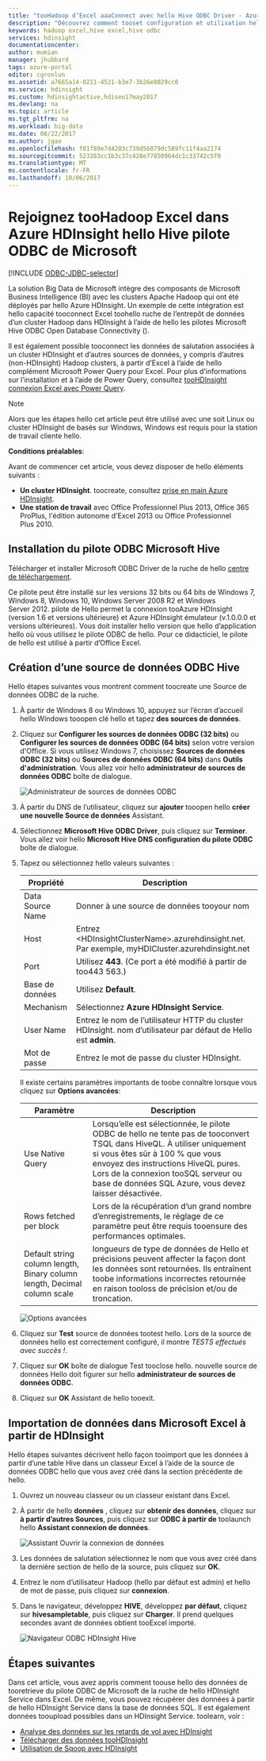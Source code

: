 ```yaml
---
title: "tooHadoop d’Excel aaaConnect avec hello Hive ODBC Driver - Azure HDInsight | Documents Microsoft"
description: "Découvrez comment tooset configuration et utilisation hello pilote ODBC de la ruche de Microsoft pour tooquery des données Excel dans des clusters HDInsight à partir de Microsoft Excel."
keywords: hadoop excel,hive excel,hive odbc
services: hdinsight
documentationcenter: 
author: mumian
manager: jhubbard
tags: azure-portal
editor: cgronlun
ms.assetid: a7665a14-0211-4521-b3e7-3b26e8029cc0
ms.service: hdinsight
ms.custom: hdinsightactive,hdiseo17may2017
ms.devlang: na
ms.topic: article
ms.tgt_pltfrm: na
ms.workload: big-data
ms.date: 08/22/2017
ms.author: jgao
ms.openlocfilehash: f01f89e7d4203c739d56079dc589fc11f4aa2174
ms.sourcegitcommit: 523283cc1b3c37c428e77850964dc1c33742c5f0
ms.translationtype: MT
ms.contentlocale: fr-FR
ms.lasthandoff: 10/06/2017
---
```

# <a name="connect-excel-toohadoop-in-azure-hdinsight-with-hello-microsoft-hive-odbc-driver"></a>Rejoignez tooHadoop Excel dans Azure HDInsight hello Hive pilote ODBC de Microsoft

[!INCLUDE [ODBC-JDBC-selector](../../includes/hdinsight-selector-odbc-jdbc.md)]

La solution Big Data de Microsoft intègre des composants de Microsoft Business Intelligence (BI) avec les clusters Apache Hadoop qui ont été déployés par hello Azure HDInsight. Un exemple de cette intégration est hello capacité tooconnect Excel toohello ruche de l’entrepôt de données d’un cluster Hadoop dans HDInsight à l’aide de hello les pilotes Microsoft Hive ODBC Open Database Connectivity ().

Il est également possible tooconnect les données de salutation associées à un cluster HDInsight et d’autres sources de données, y compris d’autres (non-HDInsight) Hadoop clusters, à partir d’Excel à l’aide de hello complément Microsoft Power Query pour Excel. Pour plus d’informations sur l’installation et à l’aide de Power Query, consultez [tooHDInsight connexion Excel avec Power Query][hdinsight-power-query].

> [!NOTE]
> Alors que les étapes hello cet article peut être utilisé avec une soit Linux ou cluster HDInsight de basés sur Windows, Windows est requis pour la station de travail cliente hello.
> 
> 

**Conditions préalables**:

Avant de commencer cet article, vous devez disposer de hello éléments suivants :

* **Un cluster HDInsight**. toocreate, consultez [prise en main Azure HDInsight][hdinsight-get-started].
* **Une station de travail** avec Office Professionnel Plus 2013, Office 365 ProPlus, l'édition autonome d'Excel 2013 ou Office Professionnel Plus 2010.

## <a name="install-microsoft-hive-odbc-driver"></a>Installation du pilote ODBC Microsoft Hive
Télécharger et installer Microsoft ODBC Driver de la ruche de hello [centre de téléchargement][hive-odbc-driver-download].

Ce pilote peut être installé sur les versions 32 bits ou 64 bits de Windows 7, Windows 8, Windows 10, Windows Server 2008 R2 et Windows Server 2012. pilote de Hello permet la connexion tooAzure HDInsight (version 1.6 et versions ultérieure) et Azure HDInsight émulateur (v.1.0.0.0 et versions ultérieures). Vous doit installer hello version que hello d’application hello où vous utilisez le pilote ODBC de hello. Pour ce didacticiel, le pilote de hello est utilisé à partir d’Office Excel.

## <a name="create-hive-odbc-data-source"></a>Création d’une source de données ODBC Hive
Hello étapes suivantes vous montrent comment toocreate une Source de données ODBC de la ruche.

1. À partir de Windows 8 ou Windows 10, appuyez sur l’écran d’accueil hello Windows tooopen clé hello et tapez **des sources de données**.
2. Cliquez sur **Configurer les sources de données ODBC (32 bits)** ou **Configurer les sources de données ODBC (64 bits)** selon votre version d'Office. Si vous utilisez Windows 7, choisissez **Sources de données ODBC (32 bits)** ou **Sources de données ODBC (64 bits)** dans **Outils d'administration**. Vous allez voir hello **administrateur de sources de données ODBC** boîte de dialogue.
   
    ![Administrateur de sources de données ODBC](./media/hdinsight-connect-excel-hive-ODBC-driver/HDI.SimbaHiveOdbc.DataSourceAdmin1.png "Configurer un DSN à l’aide de l’Administrateur de sources de données ODBC")

3. À partir du DNS de l’utilisateur, cliquez sur **ajouter** tooopen hello **créer une nouvelle Source de données** Assistant.
4. Sélectionnez **Microsoft Hive ODBC Driver**, puis cliquez sur **Terminer**. Vous allez voir hello **Microsoft Hive DNS configuration du pilote ODBC** boîte de dialogue.
5. Tapez ou sélectionnez hello valeurs suivantes :
   
   | Propriété | Description |
   | --- | --- |
   |  Data Source Name |Donner à une source de données tooyour nom |
   |  Host |Entrez &lt;HDInsightClusterName>.azurehdinsight.net. Par exemple, myHDICluster.azurehdinsight.net |
   |  Port |Utilisez <strong>443</strong>. (Ce port a été modifié à partir de too443 563.) |
   |  Base de données |Utilisez <strong>Default</strong>. |
   |  Mechanism |Sélectionnez <strong>Azure HDInsight Service</strong>. |
   |  User Name |Entrez le nom de l’utilisateur HTTP du cluster HDInsight. nom d’utilisateur par défaut de Hello est <strong>admin</strong>. |
   |  Mot de passe |Entrez le mot de passe du cluster HDInsight. |
   
    </table>
   
    Il existe certains paramètres importants de toobe connaître lorsque vous cliquez sur **Options avancées**:
   
   | Paramètre | Description |
   | --- | --- |
   |  Use Native Query |Lorsqu’elle est sélectionnée, le pilote ODBC de hello ne tente pas de tooconvert TSQL dans HiveQL. À utiliser uniquement si vous êtes sûr à 100 % que vous envoyez des instructions HiveQL pures. Lors de la connexion tooSQL serveur ou base de données SQL Azure, vous devez laisser désactivée. |
   |  Rows fetched per block |Lors de la récupération d’un grand nombre d’enregistrements, le réglage de ce paramètre peut être requis tooensure des performances optimales. |
   |  Default string column length, Binary column length, Decimal column scale |longueurs de type de données de Hello et précisions peuvent affecter la façon dont les données sont retournées. Ils entraînent toobe informations incorrectes retournée en raison tooloss de précision et/ou de troncation. |

    ![Options avancées](./media/hdinsight-connect-excel-hive-ODBC-driver/HDI.HiveOdbc.DataSource.AdvancedOptions1.png "Options avancées de configuration de DSN")

1. Cliquez sur **Test** source de données tootest hello. Lors de la source de données hello est correctement configuré, il montre *TESTS effectués avec succès !*.
2. Cliquez sur **OK** boîte de dialogue Test tooclose hello. nouvelle source de données Hello doit figurer sur hello **administrateur de sources de données ODBC**.
3. Cliquez sur **OK** Assistant de hello tooexit.

## <a name="import-data-into-excel-from-hdinsight"></a>Importation de données dans Microsoft Excel à partir de HDInsight
Hello étapes suivantes décrivent hello façon tooimport que les données à partir d’une table Hive dans un classeur Excel à l’aide de la source de données ODBC hello que vous avez créé dans la section précédente de hello.

1. Ouvrez un nouveau classeur ou un classeur existant dans Excel.
2. À partir de hello **données** , cliquez sur **obtenir des données**, cliquez sur **à partir d’autres Sources**, puis cliquez sur **ODBC à partir de** toolaunch hello  **Assistant connexion de données**.
   
    ![Assistant Ouvrir la connexion de données](./media/hdinsight-connect-excel-hive-ODBC-driver/HDI.SimbaHiveOdbc.Excel.DataConnection1.png "Assistant Ouvrir la connexion de données")
4. Les données de salutation sélectionnez le nom que vous avez créé dans la dernière section de hello de la source, puis cliquez sur **OK**.
5. Entrez le nom d’utilisateur Hadoop (hello par défaut est admin) et hello de mot de passe, puis cliquez sur **connexion**.
6. Dans le navigateur, développez **HIVE**, développez **par défaut**, cliquez sur **hivesampletable**, puis cliquez sur **Charger**. Il prend quelques secondes avant de données obtient tooExcel importé.

    ![Navigateur ODBC HDInsight Hive](./media/hdinsight-connect-excel-hive-ODBC-driver/hdinsight.hive.odbc.navigator.png "Assistant Ouvrir la connexion de données")


## <a name="next-steps"></a>Étapes suivantes
Dans cet article, vous avez appris comment toouse hello des données de tooretrieve du pilote ODBC de Microsoft de la ruche de hello HDInsight Service dans Excel. De même, vous pouvez récupérer des données à partir de hello HDInsight Service dans la base de données SQL. Il est également données tooupload possibles dans un HDInsight Service. toolearn, voir :

* [Analyse des données sur les retards de vol avec HDInsight][hdinsight-analyze-flight-data]
* [Télécharger des données tooHDInsight][hdinsight-upload-data]
* [Utilisation de Sqoop avec HDInsight][hdinsight-use-sqoop]

[hdinsight-use-sqoop]: hdinsight-use-sqoop.md
[hdinsight-analyze-flight-data]: hdinsight-analyze-flight-delay-data.md
[hdinsight-use-hive]: hdinsight-use-hive.md
[hdinsight-upload-data]: hdinsight-upload-data.md
[hdinsight-power-query]: hdinsight-connect-excel-power-query.md
[hdinsight-get-started]: hdinsight-hadoop-tutorial-get-started-windows.md

[hive-odbc-driver-download]: http://go.microsoft.com/fwlink/?LinkID=286698


